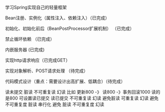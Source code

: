 学习Spring实现自己的轻量框架

Bean注册、实例化（属性注入、依赖注入）（已完成）

初始化、初始化前后（BeanPostProcessor扩展机制） （已完成）

禁止循环依赖 （已完成）

内嵌服务器 (已完成)

实现http请求响应（已完成GET）

实现对象解析、POST请求处理 （待完成）


代码模式设计（重点：需要设计出高扩展、低耦合）（待完成）


读未提交 脏读 不可重复读 幻读    比如 更新800 -》 读800 -》事务回滚1000  读的是800  可设置读已提交
读已提交  不可重复读 幻读 避免脏读
可重复读  幻读 避免不可重复度 脏读
串行化 避免 脏读 不可重复度 幻读